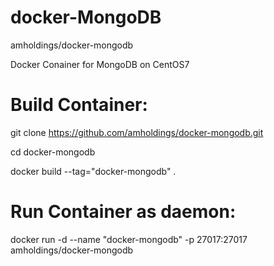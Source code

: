 # docker-MongoDB
amholdings/docker-mongodb

Docker Conainer for MongoDB on CentOS7

# Build Container:
git clone https://github.com/amholdings/docker-mongodb.git

cd docker-mongodb

docker build --tag="docker-mongodb" .

# Run Container as daemon:

docker run -d --name "docker-mongodb" -p 27017:27017 amholdings/docker-mongodb
